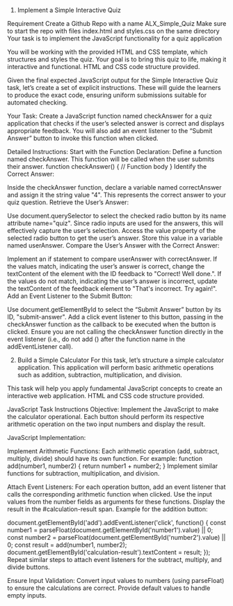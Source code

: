 1. Implement a Simple Interactive Quiz

Requirement
Create a Github Repo with a name ALX_Simple_Quiz
Make sure to start the repo with files index.html and styles.css on the same directory
Your task is to implement the JavaScript functionality for a quiz application

You will be working with the provided HTML and CSS template, which structures and styles the quiz. Your goal is to bring this quiz to life, making it interactive and functional.
HTML and CSS code structure provided. 

Given the final expected JavaScript output for the Simple Interactive Quiz task, let’s create a set of explicit instructions. These will guide the learners to produce the exact code, ensuring uniform submissions suitable for automated checking.

Your Task:
Create a JavaScript function named checkAnswer for a quiz application that checks if the user’s selected answer is correct and displays appropriate feedback. You will also add an event listener to the “Submit Answer” button to invoke this function when clicked.

Detailed Instructions:
Start with the Function Declaration:
Define a function named checkAnswer. This function will be called when the user submits their answer.
function checkAnswer() {
    // Function body
}
Identify the Correct Answer:

Inside the checkAnswer function, declare a variable named correctAnswer and assign it the string value "4". This represents the correct answer to your quiz question.
Retrieve the User’s Answer:

Use document.querySelector to select the checked radio button by its name attribute name="quiz". Since radio inputs are used for the answers, this will effectively capture the user’s selection.
Access the value property of the selected radio button to get the user’s answer. Store this value in a variable named userAnswer.
Compare the User’s Answer with the Correct Answer:

Implement an if statement to compare userAnswer with correctAnswer.
If the values match, indicating the user’s answer is correct, change the textContent of the element with the ID feedback to "Correct! Well done.".
If the values do not match, indicating the user’s answer is incorrect, update the textContent of the feedback element to "That's incorrect. Try again!".
Add an Event Listener to the Submit Button:

Use document.getElementById to select the “Submit Answer” button by its ID, "submit-answer".
Add a click event listener to this button, passing in the checkAnswer function as the callback to be executed when the button is clicked. Ensure you are not calling the checkAnswer function directly in the event listener (i.e., do not add () after the function name in the addEventListener call).

2. Build a Simple Calculator
For this task, let’s structure a simple calculator application. This application will perform basic arithmetic operations such as addition, subtraction, multiplication, and division.

This task will help you apply fundamental JavaScript concepts to create an interactive web application.
HTML and CSS code structure provided. 

JavaScript Task Instructions
Objective: Implement the JavaScript to make the calculator operational. Each button should perform its respective arithmetic operation on the two input numbers and display the result.

JavaScript Implementation:

Implement Arithmetic Functions: Each arithmetic operation (add, subtract, multiply, divide) should have its own function. For example:
function add(number1, number2) {
    return number1 + number2;
}
Implement similar functions for subtraction, multiplication, and division.

Attach Event Listeners: For each operation button, add an event listener that calls the corresponding arithmetic function when clicked. Use the input values from the number fields as arguments for these functions. Display the result in the #calculation-result span.
Example for the addition button:

document.getElementById('add').addEventListener('click', function() {
    const number1 = parseFloat(document.getElementById('number1').value) || 0;
    const number2 = parseFloat(document.getElementById('number2').value) || 0;
    const result = add(number1, number2);
    document.getElementById('calculation-result').textContent = result;
});
Repeat similar steps to attach event listeners for the subtract, multiply, and divide buttons.

Ensure Input Validation: Convert input values to numbers (using parseFloat) to ensure the calculations are correct. Provide default values to handle empty inputs.
